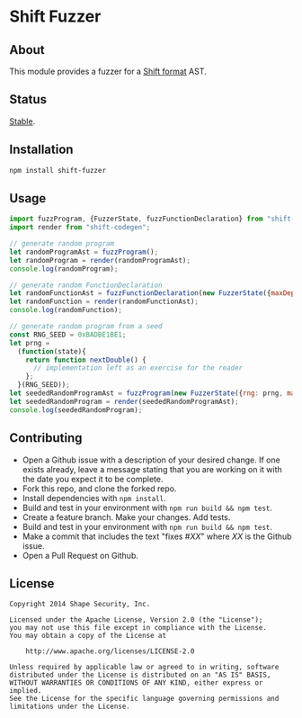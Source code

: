 Shift Fuzzer
============


## About

This module provides a fuzzer for a [Shift format](https://shift-ast.org/) AST.


## Status

[Stable](http://nodejs.org/api/documentation.html#documentation_stability_index).


## Installation

```sh
npm install shift-fuzzer
```


## Usage

```js
import fuzzProgram, {FuzzerState, fuzzFunctionDeclaration} from "shift-fuzzer";
import render from "shift-codegen";

// generate random program
let randomProgramAst = fuzzProgram();
let randomProgram = render(randomProgramAst);
console.log(randomProgram);

// generate random FunctionDeclaration
let randomFunctionAst = fuzzFunctionDeclaration(new FuzzerState({maxDepth: 7}));
let randomFunction = render(randomFunctionAst);
console.log(randomFunction);

// generate random program from a seed
const RNG_SEED = 0xBADBE1BE1;
let prng =
  (function(state){
    return function nextDouble() {
      // implementation left as an exercise for the reader
    };
  }(RNG_SEED));
let seededRandomProgramAst = fuzzProgram(new FuzzerState({rng: prng, maxDepth: 7}));
let seededRandomProgram = render(seededRandomProgramAst);
console.log(seededRandomProgram);
```


## Contributing

* Open a Github issue with a description of your desired change. If one exists already, leave a message stating that you are working on it with the date you expect it to be complete.
* Fork this repo, and clone the forked repo.
* Install dependencies with `npm install`.
* Build and test in your environment with `npm run build && npm test`.
* Create a feature branch. Make your changes. Add tests.
* Build and test in your environment with `npm run build && npm test`.
* Make a commit that includes the text "fixes #*XX*" where *XX* is the Github issue.
* Open a Pull Request on Github.


## License

    Copyright 2014 Shape Security, Inc.

    Licensed under the Apache License, Version 2.0 (the "License");
    you may not use this file except in compliance with the License.
    You may obtain a copy of the License at

        http://www.apache.org/licenses/LICENSE-2.0

    Unless required by applicable law or agreed to in writing, software
    distributed under the License is distributed on an "AS IS" BASIS,
    WITHOUT WARRANTIES OR CONDITIONS OF ANY KIND, either express or implied.
    See the License for the specific language governing permissions and
    limitations under the License.
